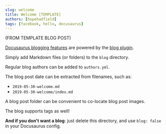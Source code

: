 ```yaml
---
slug: welcome
title: Welcome [TEMPLATE]
authors: [hopehadfield]
tags: [facebook, hello, docusaurus]
---
```


(FROM TEMPLATE BLOG POST)

[Docusaurus blogging features](https://docusaurus.io/docs/blog) are powered by the [blog plugin](https://docusaurus.io/docs/api/plugins/@docusaurus/plugin-content-blog).

Simply add Markdown files (or folders) to the `blog` directory.

Regular blog authors can be added to `authors.yml`.

The blog post date can be extracted from filenames, such as:

- `2019-05-30-welcome.md`
- `2019-05-30-welcome/index.md`

A blog post folder can be convenient to co-locate blog post images.

The blog supports tags as well!

**And if you don't want a blog**: just delete this directory, and use `blog: false` in your Docusaurus config.
